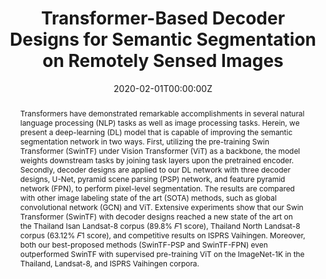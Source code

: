 ---
title: "Transformer-Based Decoder Designs for Semantic Segmentation on Remotely Sensed Images"
authors:
- admin
- P. Vateekul
- P. Srestasathiern
- S. Lawawirojwong

date: "2020-02-01T00:00:00Z"
doi: ""

author_notes:
- ""
- ""
- ""
- ""
- ""
- ""
- ""
- ""

# Schedule page publish date (NOT publication's date).
publishDate: "2020-02-01T00:00:00Z"

# Publication type.
# Legend: 0 = Uncategorized; 1 = Conference paper; 2 = Journal article;
# 3 = Preprint / Working Paper; 4 = Report; 5 = Book; 6 = Book section;
# 7 = Thesis; 8 = Patent
publication_types: ["2"]

# Publication name and optional abbreviated publication name.
publication: In *Remote Sesning*
publication_short: In *Remote Sesning*

abstract: Transformers have demonstrated remarkable accomplishments in several natural language processing (NLP) tasks as well as image processing tasks. Herein, we present a deep-learning (DL) model that is capable of improving the semantic segmentation network in two ways. First, utilizing the pre-training Swin Transformer (SwinTF) under Vision Transformer (ViT) as a backbone, the model weights downstream tasks by joining task layers upon the pretrained encoder. Secondly, decoder designs are applied to our DL network with three decoder designs, U-Net, pyramid scene parsing (PSP) network, and feature pyramid network (FPN), to perform pixel-level segmentation. The results are compared with other image labeling state of the art (SOTA) methods, such as global convolutional network (GCN) and ViT. Extensive experiments show that our Swin Transformer (SwinTF) with decoder designs reached a new state of the art on the Thailand Isan Landsat-8 corpus (89.8% 𝐹1 score), Thailand North Landsat-8 corpus (63.12% 𝐹1 score), and competitive results on ISPRS Vaihingen. Moreover, both our best-proposed methods (SwinTF-PSP and SwinTF-FPN) even outperformed SwinTF with supervised pre-training ViT on the ImageNet-1K in the Thailand, Landsat-8, and ISPRS Vaihingen corpora.

# Summary. An optional shortened abstract.
summary: Transformers have demonstrated remarkable accomplishments in several natural language processing (NLP) tasks as well as image processing tasks. Herein, we present a deep-learning (DL) model that is capable of improving the semantic segmentation network in two ways. First, utilizing the pre-training Swin Transformer (SwinTF) under Vision Transformer (ViT) as a backbone, the model weights downstream tasks by joining task layers upon the pretrained encoder. Secondly, decoder designs are applied to our DL network with three decoder designs, U-Net, pyramid scene parsing (PSP) network, and feature pyramid network (FPN), to perform pixel-level segmentation. The results are compared with other image labeling state of the art (SOTA) methods, such as global convolutional network (GCN) and ViT. Extensive experiments show that our Swin Transformer (SwinTF) with decoder designs reached a new state of the art on the Thailand Isan Landsat-8 corpus (89.8% 𝐹1 score), Thailand North Landsat-8 corpus (63.12% 𝐹1 score), and competitive results on ISPRS Vaihingen. Moreover, both our best-proposed methods (SwinTF-PSP and SwinTF-FPN) even outperformed SwinTF with supervised pre-training ViT on the ImageNet-1K in the Thailand, Landsat-8, and ISPRS Vaihingen corpora.

tags:
- Transformer
- Semantic Segmentation
- Decoder Design
- Swin Transformer
- Vision Transformer
- Self-Attention
- Global Convolutional Network

featured: false

links:
# - name: Videos
#   url: https://www.youtube.com/channel/UCNzeAAPyZaX4EDr720q5msg
# - name: ICML talk
#   url: https://www.facebook.com/watch/live/?v=355035025132741&ref=watch_permalink
# - name: IEEE Spectrum article
#   url: https://spectrum.ieee.org/tech-talk/computing/software/deepmind-teaches-ai-teamwork
# - name: ACM
#   url: https://dl.acm.org/doi/10.1007/978-3-031-51023-6_3
# - name: ArXiv
#   url: https://arxiv.org/pdf/2305.04743
url_pdf: https://www.mdpi.com/2072-4292/13/24/5100
url_code: https://github.com/kaopanboonyuen
url_dataset: ''
url_poster: ''
url_project: ''
url_slides: ''
url_source: ''
url_video: ''

# Featured image
# To use, add an image named `featured.jpg/png` to your page's folder. 
image:
  caption: ''
  focal_point: Center
  preview_only: false

# Associated Projects (optional).
#   Associate this publication with one or more of your projects.
#   Simply enter your project's folder or file name without extension.
#   E.g. `internal-project` references `content/project/internal-project/index.md`.
#   Otherwise, set `projects: []`.
projects: []

# Slides (optional).
#   Associate this publication with Markdown slides.
#   Simply enter your slide deck's filename without extension.
#   E.g. `slides: "example"` references `content/slides/example/index.md`.
#   Otherwise, set `slides: ""`.
slides: ""
---